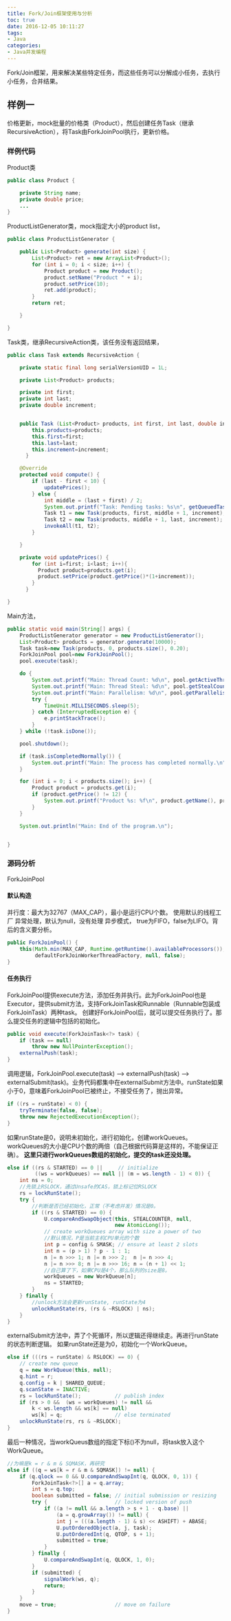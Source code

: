 ```yaml
---
title: Fork/Join框架使用与分析
toc: true
date: 2016-12-05 10:11:27
tags:
- Java
categories:
- Java并发编程
---
```


Fork/Join框架，用来解决某些特定任务，而这些任务可以分解成小任务，去执行小任务，合并结果。

## 样例一
价格更新，mock批量的价格类（Product），然后创建任务Task（继承RecursiveAction），将Task由ForkJoinPool执行，更新价格。

### 样例代码
Product类
~~~java
public class Product {

	private String name;
	private double price;
    ...
}
~~~

ProductListGenerator类，mock指定大小的product list，
~~~java
public class ProductListGenerator {

	public List<Product> generate(int size) {
		List<Product> ret = new ArrayList<Product>();
		for (int i = 0; i < size; i++) {
			Product product = new Product();
			product.setName("Product " + i);
			product.setPrice(10);
			ret.add(product);
		}
		return ret;

	}

}
~~~

Task类，继承RecursiveAction类，该任务没有返回结果，
~~~java
public class Task extends RecursiveAction {

	private static final long serialVersionUID = 1L;

	private List<Product> products;

	private int first;
	private int last;
	private double increment;


	public Task (List<Product> products, int first, int last, double increment) {
	    this.products=products;
	    this.first=first;
	    this.last=last;
	    this.increment=increment;
	  }

	@Override
	protected void compute() {
		if (last - first < 10) {
			updatePrices();
		} else {
			int middle = (last + first) / 2;
			System.out.printf("Task: Pending tasks: %s\n", getQueuedTaskCount());
			Task t1 = new Task(products, first, middle + 1, increment);
			Task t2 = new Task(products, middle + 1, last, increment);
			invokeAll(t1, t2);
		}

	}

	private void updatePrices() {
	    for (int i=first; i<last; i++){
	      Product product=products.get(i);
	      product.setPrice(product.getPrice()*(1+increment));
	    }
	  }

}
~~~

Main方法，
~~~java
public static void main(String[] args) {
    ProductListGenerator generator = new ProductListGenerator();
    List<Product> products = generator.generate(10000);
    Task task=new Task(products, 0, products.size(), 0.20);
    ForkJoinPool pool=new ForkJoinPool();
    pool.execute(task);

    do {
        System.out.printf("Main: Thread Count: %d\n", pool.getActiveThreadCount());
        System.out.printf("Main: Thread Steal: %d\n", pool.getStealCount());
        System.out.printf("Main: Parallelism: %d\n", pool.getParallelism());
        try {
            TimeUnit.MILLISECONDS.sleep(5);
        } catch (InterruptedException e) {
            e.printStackTrace();
        }
    } while (!task.isDone());

    pool.shutdown();

    if (task.isCompletedNormally()) {
        System.out.printf("Main: The process has completed normally.\n");
    }

    for (int i = 0; i < products.size(); i++) {
        Product product = products.get(i);
        if (product.getPrice() != 12) {
            System.out.printf("Product %s: %f\n", product.getName(), product.getPrice());
        }
    }

    System.out.println("Main: End of the program.\n");


}
~~~

### 源码分析

ForkJoinPool
#### 默认构造
并行度：最大为32767（MAX_CAP），最小是运行CPU个数。
使用默认的线程工厂
异常处理，默认为null，没有处理
异步模式， true为FIFO，false为LIFO。背后的含义要分析。

~~~java
public ForkJoinPool() {
    this(Math.min(MAX_CAP, Runtime.getRuntime().availableProcessors()),
         defaultForkJoinWorkerThreadFactory, null, false);
}
~~~

#### 任务执行
ForkJoinPool提供execute方法，添加任务并执行。此为ForkJoinPool也是Executor，提供submit方法，支持ForkJoinTask和Runnable（Runnable包装成ForkJoinTask）两种task。
创建好ForkJoinPool后，就可以提交任务执行了。那么提交任务的逻辑中包括的初始化。

~~~java
public void execute(ForkJoinTask<?> task) {
    if (task == null)
        throw new NullPointerException();
    externalPush(task);
}
~~~

调用逻辑，ForkJoinPool.execute(task) --> externalPush(task) --> externalSubmit(task)。业务代码都集中在externalSubmit方法中。runState如果小于0，意味着ForkJoinPool已被终止，不接受任务了，抛出异常。
~~~java
if ((rs = runState) < 0) {
    tryTerminate(false, false);
    throw new RejectedExecutionException();
}
~~~

如果runState是0，说明未初始化，进行初始化，创建workQueues。workQueues的大小是CPU个数的两倍（自己根据代码算是这样的，不能保证正确）。
**这里只进行workQueues数组的初始化，提交的task还没处理。**
~~~java
else if ((rs & STARTED) == 0 ||     // initialize
         ((ws = workQueues) == null || (m = ws.length - 1) < 0)) {
    int ns = 0;
    //先锁上RSLOCK，通过Unsafe的CAS，锁上标记位RSLOCK
    rs = lockRunState();
    try {
    	//判断是否已经初始化，正常（不考虑并发）情况是0。
        if ((rs & STARTED) == 0) {
            U.compareAndSwapObject(this, STEALCOUNTER, null,
                                   new AtomicLong());
            // create workQueues array with size a power of two
            //默认情况，P是当前主机CPU单元的个数
            int p = config & SMASK; // ensure at least 2 slots
            int n = (p > 1) ? p - 1 : 1;
            n |= n >>> 1; n |= n >>> 2;  n |= n >>> 4;
            n |= n >>> 8; n |= n >>> 16; n = (n + 1) << 1;
            //自己算了下，如果CPU是4个，那么队列的size是8。
            workQueues = new WorkQueue[n];
            ns = STARTED;
        }
    } finally {
    	//unlock方法会更新runState, runState为4
        unlockRunState(rs, (rs & ~RSLOCK) | ns);
    }
}
~~~

externalSubmit方法中，弄了个死循环，所以逻辑还得继续走。再进行runState的状态判断逻辑。
如果runState还是为0，初始化一个WorkQueue。
~~~java
else if (((rs = runState) & RSLOCK) == 0) {
	// create new queue
    q = new WorkQueue(this, null);
    q.hint = r;
    q.config = k | SHARED_QUEUE;
    q.scanState = INACTIVE;
    rs = lockRunState();           // publish index
    if (rs > 0 &&  (ws = workQueues) != null &&
        k < ws.length && ws[k] == null)
        ws[k] = q;                 // else terminated
    unlockRunState(rs, rs & ~RSLOCK);
}
~~~

最后一种情况，当workQueus数组的指定下标()不为null，将task放入这个WorkQueue。
~~~java
//为嘛是k = r & m & SQMASK，再研究
else if ((q = ws[k = r & m & SQMASK]) != null) {
    if (q.qlock == 0 && U.compareAndSwapInt(q, QLOCK, 0, 1)) {
        ForkJoinTask<?>[] a = q.array;
        int s = q.top;
        boolean submitted = false; // initial submission or resizing
        try {                      // locked version of push
            if ((a != null && a.length > s + 1 - q.base) ||
                (a = q.growArray()) != null) {
                int j = (((a.length - 1) & s) << ASHIFT) + ABASE;
                U.putOrderedObject(a, j, task);
                U.putOrderedInt(q, QTOP, s + 1);
                submitted = true;
            }
        } finally {
            U.compareAndSwapInt(q, QLOCK, 1, 0);
        }
        if (submitted) {
            signalWork(ws, q);
            return;
        }
    }
    move = true;                   // move on failure
}
~~~